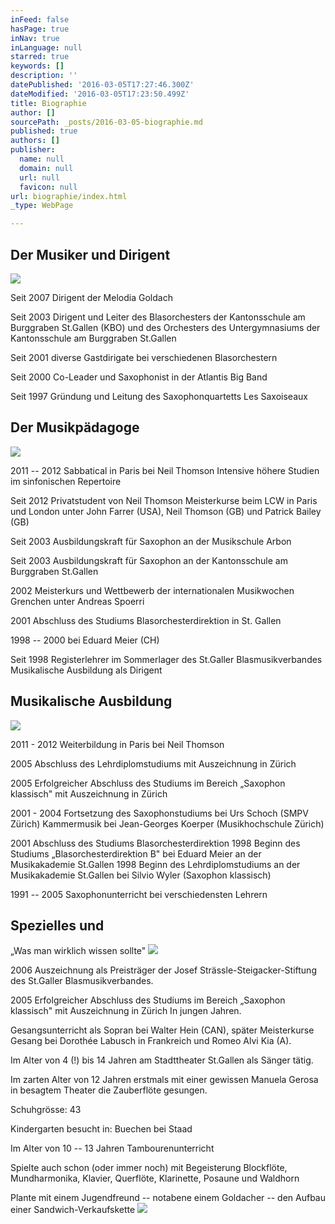 ```yaml
---
inFeed: false
hasPage: true
inNav: true
inLanguage: null
starred: true
keywords: []
description: ''
datePublished: '2016-03-05T17:27:46.300Z'
dateModified: '2016-03-05T17:23:50.499Z'
title: Biographie
author: []
sourcePath: _posts/2016-03-05-biographie.md
published: true
authors: []
publisher:
  name: null
  domain: null
  url: null
  favicon: null
url: biographie/index.html
_type: WebPage

---
```

## Der Musiker und Dirigent
![](https://the-grid-user-content.s3-us-west-2.amazonaws.com/f25285d9-8f75-46b9-b148-a4a777533867.jpg)

Seit 2007 Dirigent der Melodia Goldach 

Seit 2003 Dirigent und Leiter des Blasorchesters der Kantonsschule am Burggraben St.Gallen (KBO) und des Orchesters des Untergymnasiums der Kantonsschule am Burggraben St.Gallen 

Seit 2001 diverse Gastdirigate bei verschiedenen Blasorchestern 

Seit 2000 Co-Leader und Saxophonist in der Atlantis Big Band 

Seit 1997 Gründung und Leitung des Saxophonquartetts Les Saxoiseaux

## Der Musikpädagoge
![](https://the-grid-user-content.s3-us-west-2.amazonaws.com/d7bc96b0-2239-479d-b0e7-c7e96bd05c8d.jpg)

2011 -- 2012 Sabbatical in Paris bei Neil Thomson
Intensive höhere Studien im sinfonischen Repertoire 

Seit 2012 Privatstudent von Neil Thomson
Meisterkurse beim LCW in Paris und London unter John Farrer (USA), Neil Thomson (GB) und Patrick Bailey (GB) 

Seit 2003 Ausbildungskraft für Saxophon an der Musikschule Arbon 

Seit 2003 Ausbildungskraft für Saxophon an der Kantonsschule am Burggraben St.Gallen 

2002 Meisterkurs und Wettbewerb der internationalen Musikwochen Grenchen unter Andreas Spoerri 

2001 Abschluss des Studiums Blasorchesterdirektion in St. Gallen 

1998 -- 2000 bei Eduard Meier (CH) 

Seit 1998 Registerlehrer im Sommerlager des St.Galler Blasmusikverbandes Musikalische Ausbildung als Dirigent

## Musikalische Ausbildung
![](https://the-grid-user-content.s3-us-west-2.amazonaws.com/72ad7368-ee84-47df-9ce6-1d9eb7567bec.jpg)

2011 - 2012 Weiterbildung in Paris bei Neil Thomson 

2005 Abschluss des Lehrdiplomstudiums mit Auszeichnung in Zürich 

2005 Erfolgreicher Abschluss des Studiums im Bereich „Saxophon klassisch" mit Auszeichnung in Zürich 

2001 - 2004 Fortsetzung des Saxophonstudiums bei Urs Schoch (SMPV Zürich)
Kammermusik bei Jean-Georges Koerper (Musikhochschule Zürich) 

2001 Abschluss des Studiums Blasorchesterdirektion
1998 Beginn des Studiums „Blasorchesterdirektion B" bei Eduard Meier an der Musikakademie St.Gallen
1998 Beginn des Lehrdiplomstudiums an der Musikakademie St.Gallen bei Silvio Wyler (Saxophon klassisch) 

1991 -- 2005 Saxophonunterricht bei verschiedensten Lehrern

## Spezielles und  
„Was man wirklich wissen sollte"
![](https://the-grid-user-content.s3-us-west-2.amazonaws.com/5025929f-12be-4552-821a-a6a00acbf618.jpg)

2006 Auszeichnung als Preisträger der Josef Strässle-Steigacker-Stiftung des St.Galler Blasmusikverbandes.

2005 Erfolgreicher Abschluss des Studiums im Bereich „Saxophon klassisch" mit Auszeichnung in Zürich
In jungen Jahren.

Gesangsunterricht als Sopran bei Walter Hein (CAN), später Meisterkurse Gesang bei Dorothée Labusch in Frankreich und Romeo Alvi Kia (A).

Im Alter von 4 (!) bis 14 Jahren am Stadttheater St.Gallen als Sänger tätig.

Im zarten Alter von 12 Jahren erstmals mit einer gewissen Manuela Gerosa in besagtem Theater die Zauberflöte gesungen. 

Schuhgrösse: 43 

Kindergarten besucht in: Buechen bei Staad 

Im Alter von 10 -- 13 Jahren Tambourenunterricht 

Spielte auch schon (oder immer noch) mit Begeisterung Blockflöte, Mundharmonika, Klavier, Querflöte, Klarinette, Posaune und Waldhorn 

Plante mit einem Jugendfreund -- notabene einem Goldacher -- den Aufbau einer Sandwich-Verkaufskette
![](https://the-grid-user-content.s3-us-west-2.amazonaws.com/d6309955-b9c3-48d5-b2c6-8597ac5a0ef0.png)
